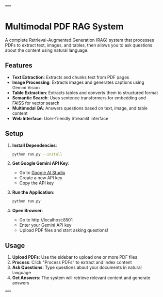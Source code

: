 """
# Multimodal PDF RAG System

A complete Retrieval-Augmented Generation (RAG) system that processes PDFs to extract text, images, and tables, then allows you to ask questions about the content using natural language.

## Features

- **Text Extraction**: Extracts and chunks text from PDF pages
- **Image Processing**: Extracts images and generates captions using Gemini Vision
- **Table Extraction**: Extracts tables and converts them to structured format
- **Semantic Search**: Uses sentence transformers for embedding and FAISS for vector search
- **Multimodal QA**: Answers questions based on text, image, and table content
- **Web Interface**: User-friendly Streamlit interface

## Setup

1. **Install Dependencies**:
   ```bash
   python run.py --install
   ```

2. **Get Google Gemini API Key**:
   - Go to [Google AI Studio](https://makersuite.google.com/app/apikey)
   - Create a new API key
   - Copy the API key

3. **Run the Application**:
   ```bash
   python run.py
   ```

4. **Open Browser**:
   - Go to http://localhost:8501
   - Enter your Gemini API key
   - Upload PDF files and start asking questions!
  
  ## Usage

1. **Upload PDFs**: Use the sidebar to upload one or more PDF files
2. **Process**: Click "Process PDFs" to extract and index content
3. **Ask Questions**: Type questions about your documents in natural language
4. **Get Answers**: The system will retrieve relevant content and generate answers

"""
